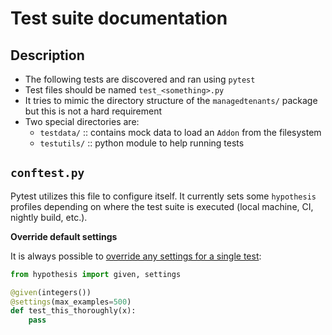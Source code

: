 # Test suite documentation

## Description

- The following tests are discovered and ran using `pytest`
- Test files should be named `test_<something>.py`
- It tries to mimic the directory structure of the `managedtenants/` package but this is not a hard requirement
- Two special directories are:
  - `testdata/` :: contains mock data to load an `Addon` from the filesystem
  - `testutils/` :: python module to help running tests

## `conftest.py`

Pytest utilizes this file to configure itself. It currently sets some `hypothesis` profiles depending on where the test suite is executed (local machine, CI, nightly build, etc.).

**Override default settings**

It is always possible to [override any settings for a single test](https://hypothesis.readthedocs.io/en/latest/settings.html#settings):

```python
from hypothesis import given, settings

@given(integers())
@settings(max_examples=500)
def test_this_thoroughly(x):
    pass
```
